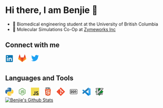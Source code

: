 # Hi there, I am Benjie 👋
- 📓 Biomedical engineering student at the University of British Columbia
- 🚀 Molecular Simulations Co-Op at [Zymeworks Inc](https://www.zymeworks.com/)


## Connect with me
<a href="https://www.linkedin.com/in/benjamin-mcmaster/">
    <img alt="LinkedIn" align="left" width="26px" style="margin-right:15px" src="assets/linkedin.png" />
</a>
<a href="https://gitlab.com/benjiemc">
    <img alt="Gitlab" align="left" width="26px" style="margin-right:15px" src="assets/gitlab.png" />
</a>
<a href="https://twitter.com/BenjieMcmaster">
    <img alt="Twitter" align="left" width="26px" style="margin-right:15px" src="assets/twitter.png" />
</a>

</br>
</br>

## Languages and Tools
<img alt="Python" align="left" width="26px" style="margin-right:15px" src="assets/python.png" />
<img alt="Node.js" align="left" width="26px" style="margin-right:15px" src="assets/nodejs.png" />
<img alt="JavaScript" align="left" width="26px" style="margin-right:15px" src="assets/js.png" />
<img alt="HTML5" align="left" width="26px" style="margin-right:15px" src="assets/html.png" />
<img alt="Git" align="left" width="26px" style="margin-right:15px" src="assets/git.png" />
<img alt="Markdown" align="left" width="26px" style="margin-right:15px" src="assets/markdown.png" />
<img alt="Visual Studio Code" align="left" width="26px" style="margin-right:15px" src="assets/vscode.png" />
<img alt="Vim" align="left" width="26px" style="margin-right:15px" src="assets/vim.png" />

</br>

[![Benjie's Github Stats](https://github-readme-stats.vercel.app/api?username=benjiemc)](https://github.com/anuraghazra/github-readme-stats)
